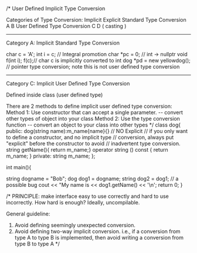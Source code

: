 /*
User Defined Implicit Type Conversion

Categories of Type Conversion:
                              Implicit      Explicit
Standard Type Conversion        A             B
User Defined Type Conversion    C             D ( casting )


*************************************************
Category A: Implicit Standard Type Conversion

char c = 'A';
int i = c; // Integral promotion
char *pc = 0; // int -> nullptr
void f(int i);
f(c);// char c is implicitly converted to int
dog *pd = new yellowdog(); // pointer type conversion; note this is not user defined type conversion

******************************************************
Category C: Implicit User Defined Type Conversion

Defined inside class (user defined type)

There are 2 methods to define implicit user defined type conversion:
Method 1: Use constructor that can accept a single parameter.
-- convert other types of object into your class
Method 2: Use the type conversion function
-- convert an object to your class into other types
*/
class dog{
public:
dog(string name):m_name{name}{} // NO Explicit
// if you only want to define a constructor, and no implicit type
// conversion, always put "explicit" before the constructor to avoid
// inadvertent type conversion.
string getName(){ return m_name;}
operator string () const { return m_name; }
private:
string m_name;
};

int main(){

string dogname = "Bob";
dog dog1 = dogname;
string dog2 = dog1; // a possible bug
cout << "My name is << dog1.getName() << '\n';
return 0;
}

/*
PRINCIPLE: make interface easy to use correctly and hard to use incorrectly.
How hard is enough? Ideally, uncompilable.

General guideline:
1. Avoid defining seemingly unexpected conversion.
2. Avoid defining two-way implicit conversion. i.e., 
if a conversion from type A to type B is implemented, then
avoid writing a conversion from type B to type A
*/
